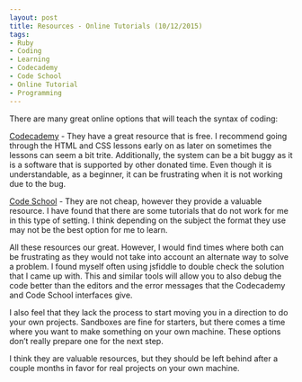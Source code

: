 ```yaml
---
layout: post
title: Resources - Online Tutorials (10/12/2015)
tags:
- Ruby
- Coding
- Learning
- Codecademy
- Code School
- Online Tutorial
- Programming
---
```

There are many great online options that will teach the syntax of coding:

[Codecademy](https://www.codecademy.com/) - They have a great resource that is free. I recommend going through the HTML and CSS lessons early on as later on sometimes the lessons can seem a bit trite. Additionally, the system can be a bit buggy as it is a software that is supported by other donated time. Even though it is understandable, as a beginner, it can be frustrating when it is not working due to the bug.

[Code School](https://www.codeschool.com/) - They are not cheap, however they provide a valuable resource. I have found that there are some tutorials that do not work for me in this type of setting. I think depending on the subject the format they use may not be the best option for me to learn.

All these resources our great. However, I would find times where both can be frustrating as they would not take into account an alternate way to solve a problem. I found myself often using jsfiddle to double check the solution that I came up with. This and similar tools will allow you to also debug the code better than the editors and the error messages that the Codecademy and Code School interfaces give.

I also feel that they lack the process to start moving you in a direction to do your own projects. Sandboxes are fine for starters, but there comes a time where you want to make something on your own machine. These options don’t really prepare one for the next step.

I think they are valuable resources, but they should be left behind after a couple months in favor for real projects on your own machine.

